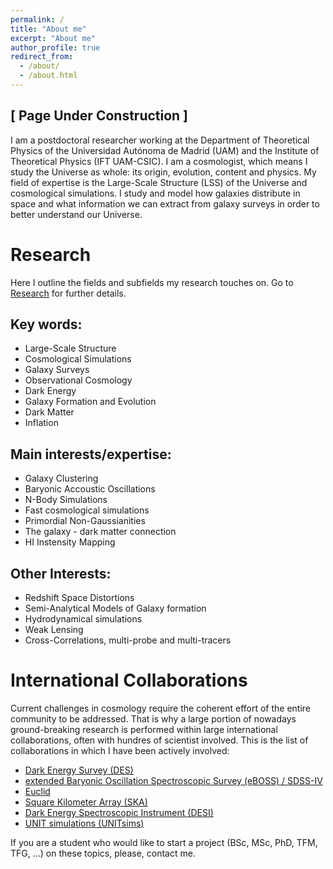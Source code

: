 ```yaml
---
permalink: /
title: "About me"
excerpt: "About me"
author_profile: true
redirect_from: 
  - /about/
  - /about.html
---
```


[ Page Under Construction ]
----

I am a postdoctoral researcher working at the Department of Theoretical Physics of the Universidad Autónoma de Madrid (UAM) and the Institute of Theoretical Physics (IFT UAM-CSIC). I am a cosmologist, which means I study the Universe as whole: its origin, evolution, content and physics. My field of expertise is the Large-Scale Structure (LSS) of the Universe and cosmological simulations. I study and model how galaxies distribute in space and what information we can extract from galaxy surveys in order to better understand our Universe. 

Research 
======

Here I outline the fields and subfields my research touches on. Go to [Research](https://savila.github.io/research/) for further details. 

Key words:
------ 

- Large-Scale Structure
- Cosmological Simulations
- Galaxy Surveys
- Observational Cosmology
- Dark Energy
- Galaxy Formation and Evolution
- Dark Matter
- Inflation


Main interests/expertise:
------

- Galaxy Clustering
- Baryonic Accoustic Oscillations 
- N-Body Simulations
- Fast cosmological simulations
- Primordial Non-Gaussianities
- The galaxy - dark matter connection
- HI Instensity Mapping

Other Interests:
------ 

- Redshift Space Distortions
- Semi-Analytical Models of Galaxy formation
- Hydrodynamical simulations 
- Weak Lensing
- Cross-Correlations, multi-probe and multi-tracers


International Collaborations
======

Current challenges in cosmology require the coherent effort of the entire community to be addressed. That is why a large portion of nowadays ground-breaking research is performed within large international collaborations, often with hundres of scientist involved. 
This is the list of collaborations in which I have been actively involved:

- [Dark Energy Survey (DES)](https://www.darkenergysurvey.org/)
- [extended Baryonic Oscillation Spectroscopic Survey (eBOSS) / SDSS-IV](https://www.sdss.org/)
- [Euclid](https://sci.esa.int/web/euclid)
- [Square Kilometer Array (SKA)](https://www.skatelescope.org/)
- [Dark Energy Spectroscopic Instrument (DESI)](https://www.desi.lbl.gov/)
- [UNIT simulations (UNITsims)](http://www.unitsims.org/)




If you are a student who would like to start a project (BSc, MSc, PhD, TFM, TFG, ...) on these topics, please, contact me. 
